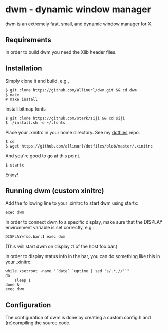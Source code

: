 dwm - dynamic window manager
============================
dwm is an extremely fast, small, and dynamic window manager for X.


Requirements
------------
In order to build dwm you need the Xlib header files.


Installation
------------
Simply clone it and build. e.g.,

    $ git clone https://github.com/allinurl/dwm.git && cd dwm
    $ make
    # make install

Install bitmap fonts

    $ git clone https://github.com/stark/siji && cd siji
    $ ./install.sh -d ~/.fonts
    
Place your .xinitrc in your home directory. See my [dotfiles](https://github.com/allinurl/dotfiles/blob/master/.xinitrc) repo. 

    $ cd
    $ wget https://github.com/allinurl/dotfiles/blob/master/.xinitrc

And you're good to go at this point.

    $ startx
    
Enjoy!


Running dwm (custom xinitrc)
-----------
Add the following line to your .xinitrc to start dwm using startx:

    exec dwm

In order to connect dwm to a specific display, make sure that
the DISPLAY environment variable is set correctly, e.g.:

    DISPLAY=foo.bar:1 exec dwm

(This will start dwm on display :1 of the host foo.bar.)

In order to display status info in the bar, you can do something
like this in your .xinitrc:

    while xsetroot -name "`date` `uptime | sed 's/.*,//'`"
    do
    	sleep 1
    done &
    exec dwm


Configuration
-------------
The configuration of dwm is done by creating a custom config.h
and (re)compiling the source code.
